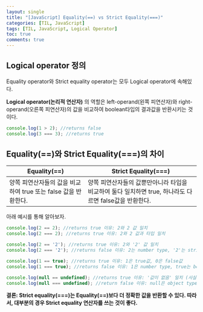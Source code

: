 ```yaml
---
layout: single
title: "[JavaScript] Equality(==) vs Strict Equality(===)"
categories: [TIL, JavaScript]
tags: [TIL, JavaScript, Logical Operator]
toc: true
comments: true
---
```


## Logical operator 정의
Equality operator와 Strict equality operator는 모두 Logical operator에 속해있다. 

**Logical operator(논리적 연산자)** 의 역할은 left-operand(왼쪽 피연산자)와 right-operand(오른쪽 피연산자)의 값을 비교하여 boolean타입의 결과값을 반환시키는 것이다.
```javascript
console.log(1 > 2); //returns false 
console.log(3 === 3); //returns true 
```

## Equality(==)와 Strict Equality(===)의 차이

Equality(==) | Strict Equality(===)
--- | ---
양쪽 피연산자들의 값을 비교하여 true 또는 false 값을 반환한다. | 양쪽 피연산자들의 값뿐만아니라 타입을 비교하여 둘다 일치하면 true, 하나라도 다르면 false값을 반환한다. 

아래 예시를 통해 알아보자. 
```javascript
console.log(2 == 2); //returns true 이유: 2와 2 값 일치
console.log(2 === 2); //returns true 이유: 2와 2 값과 타입 일치

console.log(2 == '2'); //returns true 이유: 2와 '2' 값 일치 
console.log(2 === '2'); //returns false 이유: 2는 number type, '2'는 string type 

console.log(1 == true); //returns true 이유: 1은 true값, 0은 false값
console.log(1 === true); //returns false 이유: 1은 number type, true는 boolean type

console.log(null == undefined); //returns true 이유: '값이 없음' 일치 (사실 null과 undefined값은 다르지만, JavaScript는 둘다 '값이 없음'을 나타내므로 상대적으로 같다고 계산한다.) 
console.log(null === undefined); //return false 이유: null은 object type, undefined는 undefined type
```


**결론: Strict equality(===)는 Equality(==)보다 더 정확한 값을 반환할 수 있다. 따라서, 대부분의 경우 Strict equality 연산자를 쓰는 것이 좋다.** 
